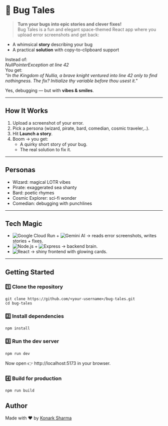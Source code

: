 # 🐞 Bug Tales

> **Turn your bugs into epic stories and clever fixes!**  
Bug Tales is a fun and elegant space-themed React app where you upload error screenshots and get back:
- A whimsical **story** describing your bug 
- A practical **solution** with copy-to-clipboard support

Instead of:  
_NullPointerException at line 42_
<br>
You get:  
*"In the Kingdom of Nullia, a brave knight ventured into line 42 only to find nothingness. The fix? Initialize thy variable before thou usest it."*  

Yes, debugging — but with **vibes & smiles**.  

---

## How It Works  
1. Upload a screenshot of your error.  
2. Pick a persona (wizard, pirate, bard, comedian, cosmic traveler,..).  
3. Hit **Launch a story**.  
4. Boom → you get:  
   - A quirky short story of your bug.  
   - The real solution to fix it.  

---

## Personas  
- Wizard: magical LOTR vibes  
- Pirate: exaggerated sea shanty  
- Bard: poetic rhymes  
- Cosmic Explorer: sci-fi wonder  
- Comedian: debugging with punchlines  

---

## Tech Magic  
- ![Google Cloud Run](https://img.shields.io/badge/Google%20Cloud%20Run-4285F4?logo=google-cloud&logoColor=white)  + ![Gemini AI](https://img.shields.io/badge/Powered%20by-Gemini%202.5-blueviolet?logo=google)   → reads error screenshots, writes stories + fixes.  
- ![Node.js](https://img.shields.io/badge/Node.js-339933?logo=node.js&logoColor=white) + ![Express](https://img.shields.io/badge/Express.js-000000?logo=express&logoColor=white)  → backend brain.  
- ![React](https://img.shields.io/badge/React-61DAFB?logo=react&logoColor=black)  → shiny frontend with glowing cards.  

---

## Getting Started

### 1️⃣ Clone the repository
```
git clone https://github.com/<your-username>/bug-tales.git
cd bug-tales
```
### 2️⃣ Install dependencies
```
npm install
```

### 3️⃣ Run the dev server
```
npm run dev
```

Now open 👉 http://localhost:5173
 in your browser.

### 4️⃣ Build for production
```
npm run build
```

## Author  
Made with ❤️ by [Konark Sharma](https://github.com/Konarksharma13) 
